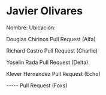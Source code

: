 # Javier Olivares

Nombre:                                  Ubicación:

Douglas Chirinos Pull Request (Alfa) 

Richard Castro Pull Request (Charlie)

Yoselin Rada Pull Request (Delta)

Klever Hernandez Pull Request (Echo)

----- Pull Request (Foxs)
